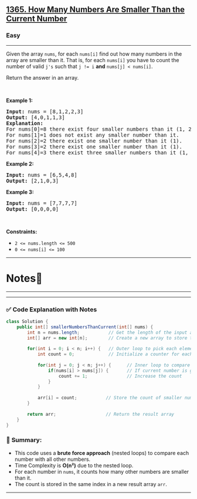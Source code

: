 <h2><a href="https://leetcode.com/problems/how-many-numbers-are-smaller-than-the-current-number/?envType=problem-list-v2&envId=hash-table">1365. How Many Numbers Are Smaller Than the Current Number</a></h2><h3>Easy</h3><hr><p>Given the array <code>nums</code>, for each <code>nums[i]</code> find out how many numbers in the array are smaller than it. That is, for each <code>nums[i]</code> you have to count the number of valid <code>j&#39;s</code>&nbsp;such that&nbsp;<code>j != i</code> <strong>and</strong> <code>nums[j] &lt; nums[i]</code>.</p>

<p>Return the answer in an array.</p>

<p>&nbsp;</p>
<p><strong class="example">Example 1:</strong></p>

<pre>
<strong>Input:</strong> nums = [8,1,2,2,3]
<strong>Output:</strong> [4,0,1,1,3]
<strong>Explanation:</strong> 
For nums[0]=8 there exist four smaller numbers than it (1, 2, 2 and 3). 
For nums[1]=1 does not exist any smaller number than it.
For nums[2]=2 there exist one smaller number than it (1). 
For nums[3]=2 there exist one smaller number than it (1). 
For nums[4]=3 there exist three smaller numbers than it (1, 2 and 2).
</pre>

<p><strong class="example">Example 2:</strong></p>

<pre>
<strong>Input:</strong> nums = [6,5,4,8]
<strong>Output:</strong> [2,1,0,3]
</pre>

<p><strong class="example">Example 3:</strong></p>

<pre>
<strong>Input:</strong> nums = [7,7,7,7]
<strong>Output:</strong> [0,0,0,0]
</pre>

<p>&nbsp;</p>
<p><strong>Constraints:</strong></p>

<ul>
	<li><code>2 &lt;= nums.length &lt;= 500</code></li>
	<li><code>0 &lt;= nums[i] &lt;= 100</code></li>
</ul>

---

# Notes📝
---

---

### ✅ **Code Explanation with Notes**

```java
class Solution {
    public int[] smallerNumbersThanCurrent(int[] nums) {
        int n = nums.length;           // Get the length of the input array
        int[] arr = new int[n];        // Create a new array to store the result
        
        for(int i = 0; i < n; i++) {   // Outer loop to pick each element one by one
            int count = 0;             // Initialize a counter for each nums[i]
            
            for(int j = 0; j < n; j++) {      // Inner loop to compare nums[i] with every nums[j]
                if(nums[i] > nums[j]) {       // If current number is greater than another number
                    count += 1;               // Increase the count
                }
            }
            
            arr[i] = count;           // Store the count of smaller numbers in the result array
        }
        
        return arr;                   // Return the result array
    }
}
```

### 📝 **Summary:**

- This code uses a **brute force approach** (nested loops) to compare each number with all other numbers.
- Time Complexity is **O(n²)** due to the nested loop.
- For each number in `nums`, it counts how many other numbers are smaller than it.
- The count is stored in the same index in a new result array `arr`.

---
